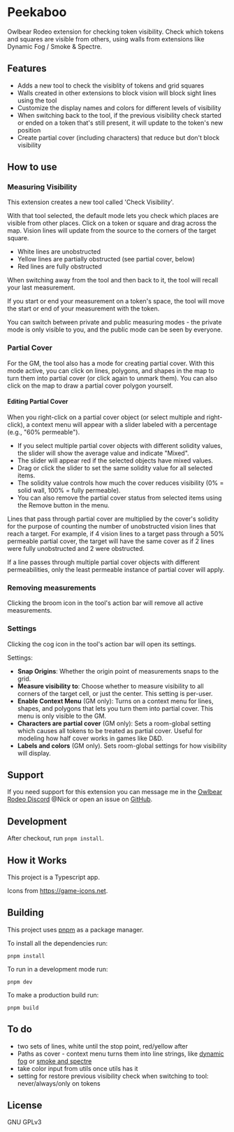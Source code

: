 # Peekaboo

Owlbear Rodeo extension for checking token visibility. Check which tokens and squares are visible from others, using walls from extensions like Dynamic Fog / Smoke & Spectre.

## Features

-   Adds a new tool to check the visiblity of tokens and grid squares
-   Walls created in other extensions to block vision will block sight lines using the tool
-   Customize the display names and colors for different levels of visibility
-   When switching back to the tool, if the previous visibility check started or ended on a token that's still present, it will update to the token's new position
-   Create partial cover (including characters) that reduce but don't block visibility

## How to use

### Measuring Visibility

This extension creates a new tool called 'Check Visibility'.

With that tool selected, the default mode lets you check which places are visible from other places. Click on a token or square and drag across the map. Vision lines will update from the source to the corners of the target square.

-   White lines are unobstructed
-   Yellow lines are partially obstructed (see partial cover, below)
-   Red lines are fully obstructed

When switching away from the tool and then back to it, the tool will recall your last measurement.

If you start or end your measurement on a token's space, the tool will move the start or end of your measurement with the token.

You can switch between private and public measuring modes - the private mode is only visible to you, and the public mode can be seen by everyone.

### Partial Cover

For the GM, the tool also has a mode for creating partial cover. With this mode active, you can click on lines, polygons, and shapes in the map to turn them into partial cover (or click again to unmark them). You can also click on the map to draw a partial cover polygon yourself.

#### Editing Partial Cover

When you right-click on a partial cover object (or select multiple and right-click), a context menu will appear with a slider labeled with a percentage (e.g., "60% permeable").

-   If you select multiple partial cover objects with different solidity values, the slider will show the average value and indicate "Mixed".
-   The slider will appear red if the selected objects have mixed values.
-   Drag or click the slider to set the same solidity value for all selected items.
-   The solidity value controls how much the cover reduces visibility (0% = solid wall, 100% = fully permeable).
-   You can also remove the partial cover status from selected items using the Remove button in the menu.

Lines that pass through partial cover are multiplied by the cover's solidity for the purpose of counting the number of unobstructed vision lines that reach a target. For example, if 4 vision lines to a target pass through a 50% permeable partial cover, the target will have the same cover as if 2 lines were fully unobstructed and 2 were obstructed.

If a line passes through multiple partial cover objects with different permeabilities, only the least permeable instance of partial cover will apply.

### Removing measurements

Clicking the broom icon in the tool's action bar will remove all active measurements.

### Settings

Clicking the cog icon in the tool's action bar will open its settings.

Settings:

-   **Snap Origins**: Whether the origin point of measurements snaps to the grid.
-   **Measure visibility to**: Choose whether to measure visibility to all corners of the target cell, or just the center. This setting is per-user.
-   **Enable Context Menu** (GM only): Turns on a context menu for lines, shapes, and polygons that lets you turn them into partial cover. This menu is only visible to the GM.
-   **Characters are partial cover** (GM only): Sets a room-global setting which causes all tokens to be treated as partial cover. Useful for modeling how half cover works in games like D&D.
-   **Labels and colors** (GM only). Sets room-global settings for how visibility will display.

## Support

If you need support for this extension you can message me in the [Owlbear Rodeo Discord](https://discord.com/invite/u5RYMkV98s) @Nick or open an issue on [GitHub](https://github.com/desain/owlbear-peekaboo/issues).

## Development

After checkout, run `pnpm install`.

## How it Works

This project is a Typescript app.

Icons from https://game-icons.net.

## Building

This project uses [pnpm](https://pnpm.io/) as a package manager.

To install all the dependencies run:

`pnpm install`

To run in a development mode run:

`pnpm dev`

To make a production build run:

`pnpm build`

## To do

-   two sets of lines, white until the stop point, red/yellow after
-   Paths as cover - context menu turns them into line strings, like [dynamic fog](https://github.com/owlbear-rodeo/dynamic-fog/blob/main/src/background/util/PathHelpers.ts) or [smoke and spectre](https://github.com/ManuelLovell/smoke/blob/87a5472f83d396060fe7b41e59fdd090228f75b8/src/utilities/bsUtilities.ts#L228)
-   take color input from utils once utils has it
-   setting for restore previous visibility check when switching to tool: never/always/only on tokens

## License

GNU GPLv3
